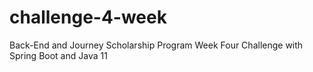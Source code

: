 # challenge-4-week
Back-End and Journey Scholarship Program Week Four Challenge with Spring Boot and Java 11
